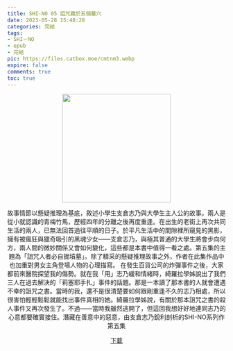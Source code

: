 ```yaml
---
title: SHI-NO 05 詛咒藏於五個墓穴
date: 2023-05-28 15:48:28
categories: 完結
tags:
- SHI－NO
- epub
- 完結
pic: https://files.catbox.moe/cmtnm3.webp
expire: false
comments: true
toc: true
---
```


<div style="text-align:center" class="kratos-post-content">

<img width="250px" src="https://files.catbox.moe/cmtnm3.webp">

<p>
故事情節以懸疑推理為基底，敘述小學生支倉志乃與大學生主人公的故事。兩人是從小就認識的青梅竹馬，歷經四年的分離之後再度重逢。在出生的老街上再次共同生活的兩人，已無法回首過往平順的日子。於平凡生活中的間隙裡所窺見的黑影，擁有被瘋狂與獵奇吸引的黑魂少女——支倉志乃，與極其普通的大學生將會步向何方，兩人間的微妙關係又會如何變化，這些都是本書中值得一看之處。第五集的主題為「詛咒人者必自掘墳墓」。除了精采的懸疑推理故事之外，作者在此集作品中也加重對男女主角登場人物的心理描寫。
在發生百貨公司的炸彈事件之後，大家都前來醫院探望我的傷勢。就在我「用」志乃緩和情緒時，綺羅拉學姊說出了我們三人在過去解決的「莉塞耶手扎」事件的話題。那是一本讀了那本書的人就會遭遇不幸的詛咒之書。當時的我，還不是很清楚要如何跟剛重逢不久的志乃相處，所以很害怕輕輕鬆鬆就能找出事件真相的她。綺羅拉學姊說，有關於那本詛咒之書的殺人事件又再次發生了。不過——當時我雖然逃開了，但這回我想好好地連同志乃的心意都要確實接住。潛藏在善意中的惡意，由支倉志乃銳利剖析的SHI-NO系列作第五集
</p>

<p>
<a href="https://epubdatabase.azurewebsites.net/EBOOKS/EPUB/完結/SHINO/SHI-NO 05 詛咒藏於五個墓穴.epub?download=1">下載</a>
</p>

</div>